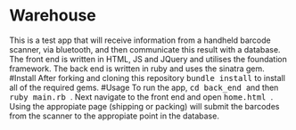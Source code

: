 # Warehouse
This is a test app that will receive information from a handheld barcode scanner, via bluetooth, and then communicate this result with a database. The front end is written in HTML, JS and JQuery and utilises the foundation framework. The back end is written in ruby and uses the sinatra gem.
#Install
After forking and cloning this repository <kbd>bundle install</kbd> to install all of the required gems.
#Usage
To run the app, <kbd> cd back_end </kbd> and then <kbd> ruby main.rb </kbd>. Next navigate to the front end and open <kbd> home.html </kbd>. Using the appropiate page (shipping or packing) will submit the barcodes from the scanner to the appropiate point in the database.